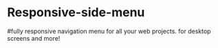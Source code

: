 # Responsive-side-menu
#fully responsive navigation menu for all your web projects. for desktop screens and more!
